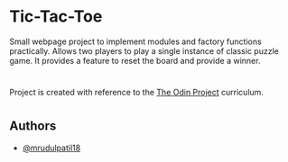 
# Tic-Tac-Toe

Small webpage project to implement modules and factory functions practically. 
Allows two players to play a single instance of classic puzzle game.
It provides a feature to reset the board and provide a winner. 


#

Project is created with reference to the [The Odin Project](https://github.com/TheOdinProject) curriculum.

#
## Authors

- [@mrudulpatil18](https://www.github.com/mrudulpatil18)

